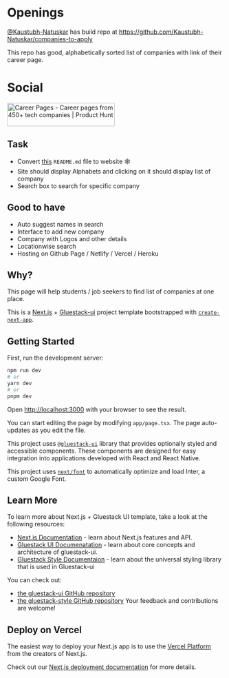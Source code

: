 # Openings
[@Kaustubh-Natuskar](https://github.com/Kaustubh-Natuskar) has build repo at https://github.com/Kaustubh-Natuskar/companies-to-apply

This repo has good, alphabetically sorted list of companies with link of their career page.

# Social
<a href="https://www.producthunt.com/posts/career-pages?utm_source=badge-featured&utm_medium=badge&utm_souce=badge-career&#0045;pages" target="_blank"><img src="https://api.producthunt.com/widgets/embed-image/v1/featured.svg?post_id=427488&theme=light" alt="Career&#0032;Pages - Career&#0032;pages&#0032;from&#0032;450&#0043;&#0032;tech&#0032;companies | Product Hunt" style="width: 250px; height: 54px;" width="250" height="54" /></a>

## Task
- Convert [this](https://github.com/Kaustubh-Natuskar/companies-to-apply/blob/main/README.md) `README.md` file to website 🕸
- Site should display Alphabets and clicking on it should display list of company
- Search box to search for specific company


## Good to have
- Auto suggest names in search
- Interface to add new company
- Company with Logos and other details
- Locationwise search
- Hosting on Github Page / Netlify / Vercel / Heroku

## Why?
This page will help students / job seekers to find list of companies at one place.


This is a [Next.js](https://nextjs.org/) + [Gluestack-ui](https://ui.gluestack.io/) project template bootstrapped with [`create-next-app`](https://github.com/vercel/next.js/tree/canary/packages/create-next-app).

## Getting Started

First, run the development server:

```bash
npm run dev
# or
yarn dev
# or
pnpm dev
```

Open [http://localhost:3000](http://localhost:3000) with your browser to see the result.

You can start editing the page by modifying `app/page.tsx`. The page auto-updates as you edit the file.

This project uses [`@gluestack-ui`](https://ui.gluestack.io/docs/overview/introduction) library that provides optionally styled and accessible components. These components are designed for easy integration into applications developed with React and React Native.

This project uses [`next/font`](https://nextjs.org/docs/basic-features/font-optimization) to automatically optimize and load Inter, a custom Google Font.

## Learn More

To learn more about Next.js + Gluestack UI template, take a look at the following resources:

- [Next.js Documentation](https://nextjs.org/docs) - learn about Next.js features and API.
- [Gluestack UI Documenatation](https://ui.gluestack.io/docs/overview/introduction) - learn about core concepts and architecture of gluestack-ui.
- [Gluestack Style Documentaion](https://style.gluestack.io/docs/overview/introduction) - learn about the universal styling library that is used in Gluestack-ui

You can check out:
- [the gluestack-ui GitHub repository](https://github.com/gluestack/gluestack-ui)
- [the gluestack-style GitHub repository](https://github.com/gluestack/gluestack-style)
Your feedback and contributions are welcome!

## Deploy on Vercel

The easiest way to deploy your Next.js app is to use the [Vercel Platform](https://vercel.com/new?utm_medium=default-template&filter=next.js&utm_source=create-next-app&utm_campaign=create-next-app-readme) from the creators of Next.js.

Check out our [Next.js deployment documentation](https://nextjs.org/docs/deployment) for more details.
